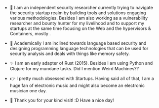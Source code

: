 - 👋 I am an independent security researcher currently trying to navigate the security startup realm by building tools and solutions engaging various methodologies. Besides I am also working as a vulnerability researcher and bounty hunter for my livelihood and to support my startups at the same time focusing on the Web and the hypervisors & Containers, mostly .
 

- 👀 Academically I am inclined towards language based security and designing programming language technologies that can be used for security analysis and deals with things like memory safety. 
  
- ✨ I am an early adapter of Rust (2015). Besides I am using Python and Clojure for my mundane tasks. Did I mention Weird Machines??

-  👉 I pretty much obsessed with Startups. Having said all of that, I am a huge fan of electronic music and might also become an electronic musician one day.  

- 🌱 Thank you for your kind visit! :D Have a nice day!



<!---
saifnoorprottoy/saifnoorprottoy is a ✨ special ✨ repository because its `README.md` (this file) appears on your GitHub profile.
You can click the Preview link to take a look at your changes.
--->

